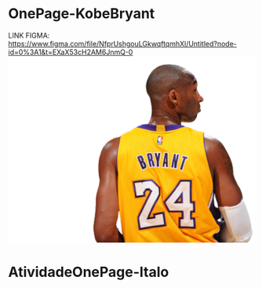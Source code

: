 # OnePage-KobeBryant
LINK FIGMA:
https://www.figma.com/file/NfprUshgouLGkwqftqmhXl/Untitled?node-id=0%3A1&t=EXaX53cH2AM6JnmQ-0
<img class="kobe-home" src="./imgs/1062816-removebg-preview 1.png" alt="">
# AtividadeOnePage-Italo
